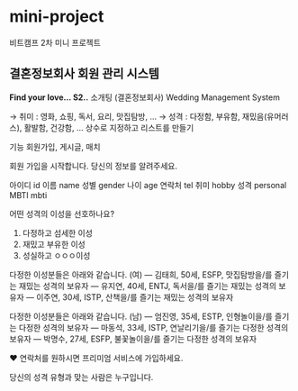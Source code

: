 # mini-project
비트캠프 2차 미니 프로젝트


## 결혼정보회사 회원 관리 시스템

**Find your love... S2..**
소개팅 (결혼정보회사) Wedding Management System 

→ 취미 : 영화, 쇼핑, 독서, 요리, 맛집탐방, ...
→ 성격 : 다정함, 부유함, 재밌음(유머러스), 활발함, 건강함, ... 
상수로 지정하고 리스트를 만들기

기능
회원가입, 게시글, 매치

회원 가입을 시작합니다.
당신의 정보를 알려주세요.

아이디 id
이름 name
성별 gender
나이 age
연락처 tel
취미 hobby
성격 personal
MBTI mbti

어떤 성격의 이성을 선호하나요?
1. 다정하고 섬세한 이성
2. 재밌고 부유한 이성 
3. 성실하고 ㅇㅇㅇ이성

다정한 이성분들은 아래와 같습니다. (여)
— 김태희, 50세, ESFP, 맛집탐방을/를 즐기는 재밌는 성격의 보유자
— 유지연, 40세, ENTJ, 독서을/를 즐기는 재밌는 성격의 보유자
— 이주연, 30세, ISTP, 산책을/를 즐기는 재밌는 성격의 보유자 

다정한 이성분들은 아래와 같습니다.  (남)
— 엄진영, 35세, ESTP, 인형놀이을/를 즐기는 다정한 성격의 보유자
— 마동석, 33세, ISTP, 연날리기을/를 즐기는 다정한 성격의 보유자
— 박명수, 27세, ESFP, 불꽃놀이을/를 즐기는 다정한 성격의 보유자 

❤️ 연락처를 원하시면 프리미엄 서비스에 가입하세요.

당신의 성격 유형과 맞는 사람은 누구입니다.